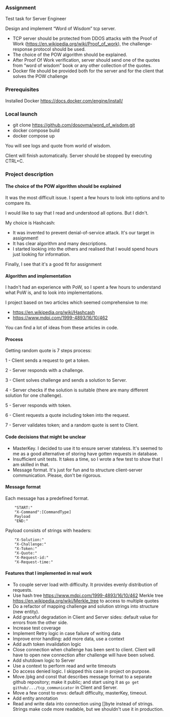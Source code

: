 ### Assignment

Test task for Server Engineer

Design and implement “Word of Wisdom” tcp server.

- TCP server should be protected from DDOS attacks with the Proof of Work (https://en.wikipedia.org/wiki/Proof_of_work),
  the challenge-response protocol should be used.
- The choice of the POW algorithm should be explained.
- After Proof Of Work verification, server should send one of the quotes from “word of wisdom” book or any other
  collection of the quotes.
- Docker file should be provided both for the server and for the client that solves the POW challenge

### Prerequisites

Installed Docker https://docs.docker.com/engine/install/

### Local launch

- git clone https://github.com/dosovma/word_of_wisdom.git
- docker compose build
- docker compose up

You will see logs and quote from world of wisdom.

Client will finish automatically. Server should be stopped by executing CTRL+C.

### Project description

#### The choice of the POW algorithm should be explained

It was the most difficult issue. I spent a few hours to look into options and to compare its.

I would like to say that I read and understood all options. But I didn't.

My choice is Hashcash:

- It was invented to prevent denial-of-service attack. It's our target in assignment!
- It has clear algorithm and many descriptions.
- I started looking into the others and realised that I would spend hours just looking for information.

Finally, I see that it's a good fit for assignment

#### Algorithm and implementation

I hadn't had an experience with PoW, so I spent a few hours to understand what PoW is, and to look into implementations.

I project based on two articles which seemed comprehensive to me:

- https://en.wikipedia.org/wiki/Hashcash
- https://www.mdpi.com/1999-4893/16/10/462

You can find a lot of ideas from these articles in code.

#### Process

Getting random quote is 7 steps process:

1 - Client sends a request to get a token.

2 - Server responds with a challenge.

3 - Client solves challenge and sends a solution to Server.

4 - Server checks if the solution is suitable (there are many different solution for one challenge).

5 - Server responds with token.

6 - Client requests a quote including token into the request.

7 - Server validates token; and a random quote is sent to Client.

#### Code decisions that might be unclear

- MasterKey. I decided to use it to ensure server stateless. It's seemed to me as a good alternative of storing have
  gotten requests in database.
- Insufficient unit tests. It takes a time, so I wrote a few test to show that I am skilled in that.
- Message format. It's just for fun and to structure client-server communication. Please, don't be rigorous.

#### Message format

Each message has a predefined format.

```text
    "START:"
    "X-Command":[CommandType]
    Payload
    "END:"
```

Payload consists of strings with headers:

```text
	"X-Solution:"
	"X-Challenge:"
	"X-Token:"
	"X-Quote:"
	"X-Request-id:"
	"X-Request-time:"
```

#### Features that I implemented in real work

- To couple server load with difficulty. It provides evenly distribution of requests.
- Use hash tree https://www.mdpi.com/1999-4893/16/10/462 Merkle tree https://en.wikipedia.org/wiki/Merkle_tree to access
  to multiple quotes
- Do a refactor of mapping challenge and solution strings into structure (new entity).
- Add graceful degradation in Client and Server sides: default value for errors from the other side.
- Increase test coverage
- Implement Retry logic in case failure of writing data
- Improve error handling: add more data, use a context
- Add auth token invalidation logic
- Close connection when challenge has been sent to client. Client will have to open new connection after challenge will
  have been solved.
- Add shutdown logic to Server
- Use a context to perform read and write timeouts
- Do access denied logic. I skipped this case in project on purpose.
- Move /pkg and const that describes message format to a separate github repository; make it public; and start using it
  as `go get github/.../tcp_communicator` in Client and Server.
- Move a few const to envs: default difficulty, masterKey, timeout.
- Add entity annotation
- Read and write data into connection using []byte instead of strings. Strings make code more readable, but we shouldn't
  use it in production.  
